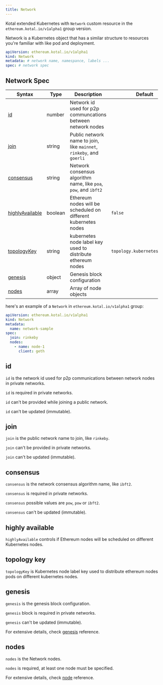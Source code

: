 ```yaml
---
title: Network
---
```


Kotal extended Kubernetes with `Network` custom resource in the `ethereum.kotal.io/v1alpha1` group version.

Network is a Kubernetes object that has a similar structure to resources you're familiar with like pod and deployment.

```yaml
apiVersion: ethereum.kotal.io/v1alpha1
kind: Network
metadata: # network name, namespance, labels ...
spec: # network spec
```

## Network Spec

| Syntax      | Type |  Description | Default |
| ----------- |------| ----------- | ----- |
| [id](#id)      | number | Network id used for p2p communcations between network nodes| |
| [join](#join)   | string | Public network name to join, like `mainnet`, `rinkeby`, and `goerli` | |
| [consensus](#consensus) | string | Network consensus algorithm name, like `poa`, `pow`, and `ibft2`| |
| [highlyAvailable](#highly-available) | boolean | Ethereum nodes will be scheduled on different kubernetes nodes | `false` |
| [topologyKey](#topology-key) | string | kubernetes node label key used to distribute ethereum nodes | `topology.kubernetes.io/zone` |
| [genesis](#genesis)   | object | Genesis block configuration | |
| [nodes](#nodes) | array | Array of node objects | |

here's an example of a `Network` in `ethereum.kotal.io/v1alpha1` group:

```yaml
apiVersion: ethereum.kotal.io/v1alpha1
kind: Network
metadata:
  name: network-sample
spec:
  join: rinkeby
  nodes:
    - name: node-1
      client: geth
```

## id

`id` is the network id used for p2p communications between network nodes in private networks.

`id` is required in private networks.

`id` can't be provided while joining a public network.

`id` can't be updated (immutable).

## join

`join` is the public network name to join, like `rinkeby`.

`join` can't be provided in private networks.

`join` can't be updated (immutable).

## consensus

`consensus` is the network consensus algorithm name, like `ibft2`.

`consensus` is required in private networks.

`consensus` possible values are `pow`, `pow` or `ibft2`.

`consensus` can't be updated (immutable).

## highly available

`highlyAvailable` controls if Ethereum nodes will be scheduled on different Kubernetes nodes.

## topology key

`topologyKey` is Kubernetes node label key used to distribute ethereum nodes pods on different kubernetes nodes.

## genesis

`genesis` is the genesis block configuration.

`genesis` block is required in private networks.

`genesis` can't be updated (immutable).

For extensive details, check [genesis](genesis) reference.

## nodes

`nodes` is the Network nodes.

`nodes` is required, at least one node must be specified.

For extensive details, check [node](node) reference.